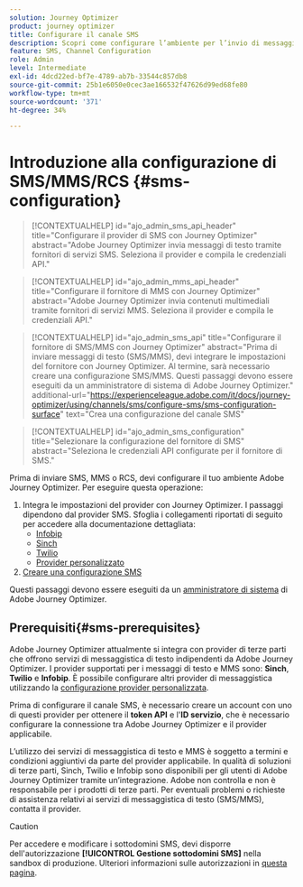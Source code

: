 ```yaml
---
solution: Journey Optimizer
product: journey optimizer
title: Configurare il canale SMS
description: Scopri come configurare l’ambiente per l’invio di messaggi di testo con Journey Optimizer
feature: SMS, Channel Configuration
role: Admin
level: Intermediate
exl-id: 4dcd22ed-bf7e-4789-ab7b-33544c857db8
source-git-commit: 25b1e6050e0cec3ae166532f47626d99ed68fe80
workflow-type: tm+mt
source-wordcount: '371'
ht-degree: 34%

---
```


# Introduzione alla configurazione di SMS/MMS/RCS {#sms-configuration}

>[!CONTEXTUALHELP]
>id="ajo_admin_sms_api_header"
>title="Configurare il provider di SMS con Journey Optimizer"
>abstract="Adobe Journey Optimizer invia messaggi di testo tramite fornitori di servizi SMS. Seleziona il provider e compila le credenziali API."

>[!CONTEXTUALHELP]
>id="ajo_admin_mms_api_header"
>title="Configurare il fornitore di MMS con Journey Optimizer"
>abstract="Adobe Journey Optimizer invia contenuti multimediali tramite fornitori di servizi MMS. Seleziona il provider e compila le credenziali API."

>[!CONTEXTUALHELP]
>id="ajo_admin_sms_api"
>title="Configurare il fornitore di SMS/MMS con Journey Optimizer"
>abstract="Prima di inviare messaggi di testo (SMS/MMS), devi integrare le impostazioni del fornitore con Journey Optimizer. Al termine, sarà necessario creare una configurazione SMS/MMS. Questi passaggi devono essere eseguiti da un amministratore di sistema di Adobe Journey Optimizer."
>additional-url="https://experienceleague.adobe.com/it/docs/journey-optimizer/using/channels/sms/configure-sms/sms-configuration-surface" text="Crea una configurazione del canale SMS"

>[!CONTEXTUALHELP]
>id="ajo_admin_sms_configuration"
>title="Selezionare la configurazione del fornitore di SMS"
>abstract="Seleziona le credenziali API configurate per il fornitore di SMS."

Prima di inviare SMS, MMS o RCS, devi configurare il tuo ambiente Adobe Journey Optimizer. Per eseguire questa operazione:

1. Integra le impostazioni del provider con Journey Optimizer.
I passaggi dipendono dal provider SMS. Sfoglia i collegamenti riportati di seguito per accedere alla documentazione dettagliata:
   * [Infobip](sms-configuration-infobip.md)
   * [Sinch](sms-configuration-sinch.md)
   * [Twilio](sms-configuration-twilio.md)
   * [Provider personalizzato](sms-configuration-custom.md)
1. [Creare una configurazione SMS](sms-configuration-surface.md)

Questi passaggi devono essere eseguiti da un [amministratore di sistema](../start/path/administrator.md) di Adobe Journey Optimizer.

## Prerequisiti{#sms-prerequisites}

Adobe Journey Optimizer attualmente si integra con provider di terze parti che offrono servizi di messaggistica di testo indipendenti da Adobe Journey Optimizer. I provider supportati per i messaggi di testo e MMS sono: **Sinch**, **Twilio** e **Infobip**. È possibile configurare altri provider di messaggistica utilizzando la [configurazione provider personalizzata](sms-configuration-custom.md).

Prima di configurare il canale SMS, è necessario creare un account con uno di questi provider per ottenere il **token API** e l&#39;**ID servizio**, che è necessario configurare la connessione tra Adobe Journey Optimizer e il provider applicabile.

L’utilizzo dei servizi di messaggistica di testo e MMS è soggetto a termini e condizioni aggiuntivi da parte del provider applicabile. In qualità di soluzioni di terze parti, Sinch, Twilio e Infobip sono disponibili per gli utenti di Adobe Journey Optimizer tramite un’integrazione. Adobe non controlla e non è responsabile per i prodotti di terze parti. Per eventuali problemi o richieste di assistenza relativi ai servizi di messaggistica di testo (SMS/MMS), contatta il provider.

>[!CAUTION]
>
>Per accedere e modificare i sottodomini SMS, devi disporre dell&#39;autorizzazione **[!UICONTROL Gestione sottodomini SMS]** nella sandbox di produzione. Ulteriori informazioni sulle autorizzazioni in [questa pagina](../administration/high-low-permissions.md#administration-permissions).
>

